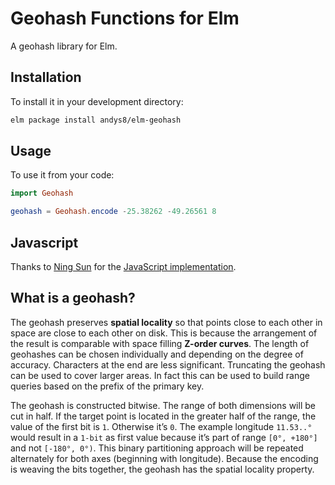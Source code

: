 # Geohash Functions for Elm

A geohash library for Elm.

## Installation

To install it in your development directory:

```sh
elm package install andys8/elm-geohash
```

## Usage

To use it from your code:

```elm
import Geohash

geohash = Geohash.encode -25.38262 -49.26561 8
```

## Javascript
Thanks to [Ning Sun](https://github.com/sunng87) for the [JavaScript implementation](https://github.com/sunng87/node-geohash).

## What is a geohash?
The geohash preserves **spatial locality** so that points close to each other in space are close to each other on disk. This is because the arrangement of the result is comparable with space filling **Z-order curves**. The length of geohashes can be chosen individually and depending on the degree of accuracy. Characters at the end are less significant. Truncating the geohash can be used to cover larger areas. In fact this can be used to build range queries based on the prefix of the primary key.

The geohash is constructed bitwise. The range of both dimensions will be cut in half. If the target point is located in the greater half of the range, the value of the first bit is `1`. Otherwise it’s `0`. The example longitude `11.53..°` would result in a `1-bit` as first value because it’s part of range `[0°, +180°]` and not `[-180°, 0°)`. This binary partitioning approach will be repeated alternately for both axes (beginning with longitude). Because the encoding is weaving the bits together, the geohash has the spatial locality property.
